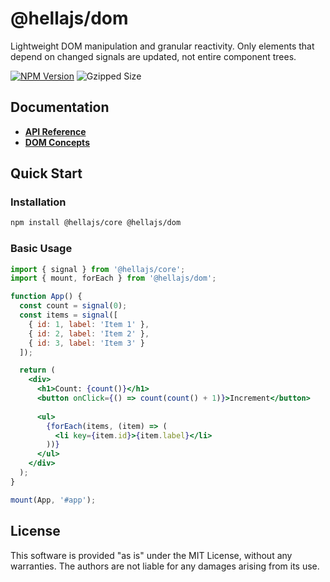 # @hellajs/dom

Lightweight DOM manipulation and granular reactivity. Only elements that depend on changed signals are updated, not entire component trees.

[![NPM Version](https://img.shields.io/npm/v/@hellajs/dom?color=orange)](https://www.npmjs.com/package/@hellajs/dom)
![Gzipped Size](https://img.shields.io/bundlephobia/minzip/@hellajs/dom)

## Documentation

- **[API Reference](https://hellajs.com/reference#hellajsdom)**
- **[DOM Concepts](https://hellajs.com/learn/concepts/templates)**

## Quick Start

### Installation

```bash
npm install @hellajs/core @hellajs/dom
```

### Basic Usage

```jsx
import { signal } from '@hellajs/core';
import { mount, forEach } from '@hellajs/dom';

function App() {
  const count = signal(0);
  const items = signal([
    { id: 1, label: 'Item 1' },
    { id: 2, label: 'Item 2' },
    { id: 3, label: 'Item 3' }
  ]);

  return (
    <div>
      <h1>Count: {count()}</h1>
      <button onClick={() => count(count() + 1)}>Increment</button>
      
      <ul>
        {forEach(items, (item) => (
          <li key={item.id}>{item.label}</li>
        ))}
      </ul>
    </div>
  );
}

mount(App, '#app');
```

## License

This software is provided "as is" under the MIT License, without any warranties. The authors are not liable for any damages arising from its use.
